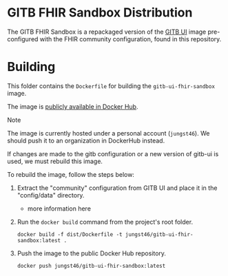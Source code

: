 # GITB FHIR Sandbox Distribution

The GITB FHIR Sandbox is a repackaged version of the [GITB UI](https://hub.docker.com/r/isaitb/gitb-ui) image
pre-configured with the FHIR community configuration, found in this repository.

# Building

This folder contains the `Dockerfile` for building the `gitb-ui-fhir-sandbox` image.

The image is [publicly available in Docker Hub](https://hub.docker.com/r/jungst46/gitb-ui-fhir-sandbox).

> [!NOTE]
> The image is currently hosted under a personal account (`jungst46`).
> We should push it to an organization in DockerHub instead.

If changes are made to the gitb configuration or a new version of gitb-ui is used, we must
rebuild this image.

To rebuild the image, follow the steps below:

1. Extract the "community" configuration from GITB UI and place it in the "config/data" directory.
    + more information here

2. Run the `docker build` command from the project's root folder.
    ```shell
    docker build -f dist/Dockerfile -t jungst46/gitb-ui-fhir-sandbox:latest .
    ```     

3. Push the image to the public Docker Hub repository.
    ```shell
    docker push jungst46/gitb-ui-fhir-sandbox:latest
    ```
